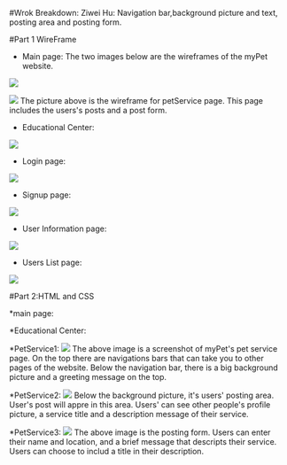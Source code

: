 
#Wrok Breakdown:
Ziwei Hu: Navigation bar,background picture and text, posting area and posting form. 




#Part 1 WireFrame 
* Main page: The two images below are the wireframes of the myPet website. 

![](imgMilestone1/WireFrameMainpage.jpeg)



![](imgMilestone1/mainPage&petService.jpeg)
The picture above is the wireframe for petService page. This page includes the users's posts and a post form. 


* Educational Center:


![](imgMilestone1/WireFrameTips.jpg)

* Login page:

![](imgMilestone1/WireFrameLogin.jpg)

* Signup page:

![](imgMilestone1/WireFrameSignup.jpg)

* User Information page:

![](imgMilestone1/WireFrameUserInformation.jpg)

* Users List page:

![](imgMilestone1/WireFrameUsersList.jpg)

#Part 2:HTML and CSS

 *main page:


 *Educational Center:

 *PetService1:
 ![](imgMilestone1/PetServicePage1.png)
The above image is a screenshot of myPet's pet service page. On the top there are navigations bars that can take you to other pages of the website. Below the navigation bar, there is a big background picture and a greeting message on the top. 

*PetService2:
 ![](imgMilestone1/PetServicePage2.png)
Below the background picture, it's users' posting area. User's post will appre in this area. Users' can see other people's profile picture, a service title and a description message of their service. 

*PetService3:
 ![](imgMilestone1/PetServicePage3.png)
 The above image is the posting form. Users can enter their name and location, and a brief message that descripts their service. Users can choose to includ a title in their description. 


